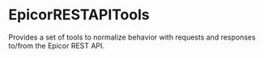 # EpicorRESTAPITools

Provides a set of tools to normalize behavior with requests and responses to/from the Epicor REST API.
